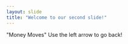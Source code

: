 ```yaml
---
layout: slide
title: "Welcome to our second slide!"
---
```

"Money Moves"
Use the left arrow to go back!
